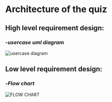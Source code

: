 # Architecture of the quiz
## High level requirement design:
### -*usercase uml diagram*
![usercase diagram](https://user-images.githubusercontent.com/94187482/142842546-92c8adf5-49dc-45f3-92b9-679d414fa74b.png)

## Low level requirement design:
### -*Flow chart*
![FLOW CHART](https://user-images.githubusercontent.com/94187482/142736601-e381f330-c6e6-4e0f-a396-58fb51f5be87.jpg)

